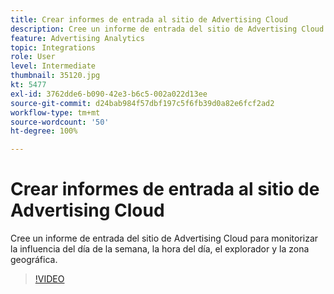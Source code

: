 ```yaml
---
title: Crear informes de entrada al sitio de Advertising Cloud
description: Cree un informe de entrada del sitio de Advertising Cloud para monitorizar la influencia del día de la semana, la hora del día, el explorador y la zona geográfica.
feature: Advertising Analytics
topic: Integrations
role: User
level: Intermediate
thumbnail: 35120.jpg
kt: 5477
exl-id: 3762dde6-b090-42e3-b6c5-002a022d13ee
source-git-commit: d24bab984f57dbf197c5f6fb39d0a82e6fcf2ad2
workflow-type: tm+mt
source-wordcount: '50'
ht-degree: 100%

---
```


# Crear informes de entrada al sitio de Advertising Cloud

Cree un informe de entrada del sitio de Advertising Cloud para monitorizar la influencia del día de la semana, la hora del día, el explorador y la zona geográfica.

>[!VIDEO](https://video.tv.adobe.com/v/35120/?quality=12&learn=on)
